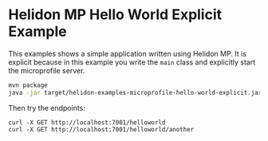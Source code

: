 # Helidon MP Hello World Explicit Example

This examples shows a simple application written using Helidon MP.
It is explicit because in this example you write the `main` class
and explicitly start the microprofile server.

```bash
mvn package
java -jar target/helidon-examples-microprofile-hello-world-explicit.jar
```

Then try the endpoints:

```
curl -X GET http://localhost:7001/helloworld
curl -X GET http://localhost:7001/helloworld/another
```
